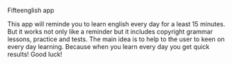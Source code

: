 Fifteenglish app

This app will reminde you to learn english every day for a least 15 minutes.
But it works not only like a reminder but it includes copyright grammar lessons, practice and tests.
The main idea is to help to the user to keen on every day learning.
Because when you learn every day you get quick results!
Good luck!

